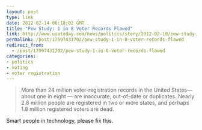 ```yaml
---
layout: post
type: link
date: 2012-02-14 06:18:02 GMT
title: "Pew Study: 1 in 8 Voter Records Flawed"
link: http://www.usatoday.com/news/politics/story/2012-02-10/pew-study-inaccurate-voter-registration-rolls/53083406/1
permalink: /post/17597431702/pew-study-1-in-8-voter-records-flawed
redirect_from: 
  - /post/17597431702/pew-study-1-in-8-voter-records-flawed
categories:
- politics
- voting
- voter registration
---
```

<blockquote>More than 24 million voter-registration records in the United States— about one in eight — are inaccurate, out-of-date or duplicates. Nearly 2.8 million people are registered in two or more states, and perhaps 1.8 million registered voters are dead.</blockquote>
<p>Smart people in technology, please fix this.</p>